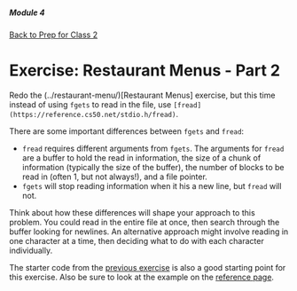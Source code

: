 ##### Module 4
[Back to Prep for Class 2](../../class2-prep#files-hex)
# Exercise: Restaurant Menus - Part 2

Redo the (../restaurant-menu/)[Restaurant Menus] exercise, but this time instead of using `fgets` to read in the file, use `[fread](https://reference.cs50.net/stdio.h/fread)`.

There are some important differences between `fgets` and `fread`:

* `fread` requires different arguments from `fgets`. The arguments for `fread` are a buffer to hold the read in information, the size of a chunk of information (typically the size of the buffer), the number of blocks to be read in (often 1, but not always!), and a file pointer.
* `fgets` will stop reading information when it his a new line, but `fread` will not.

Think about how these differences will shape your approach to this problem. You could read in the entire file at once, then search through the buffer looking for newlines. An alternative approach might involve reading in one character at a time, then deciding what to do with each character individually.

The starter code from the [previous exercise](../restaurant-menu/) is also a good starting point for this exercise. Also be sure to look at the example on the [reference page](https://reference.cs50.net/stdio.h/fread).





